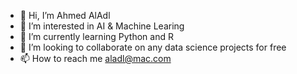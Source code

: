 - 👋 Hi, I’m Ahmed AlAdl
- 👀 I’m interested in AI & Machine Learing 
- 🌱 I’m currently learning Python and R
- 💞️ I’m looking to collaborate on any data science projects for free
- 📫 How to reach me aladl@mac.com

<!---
ahmedaladl1973/ahmedaladl1973 is a ✨ special ✨ repository because its `README.md` (this file) appears on your GitHub profile.
You can click the Preview link to take a look at your changes.
--->
